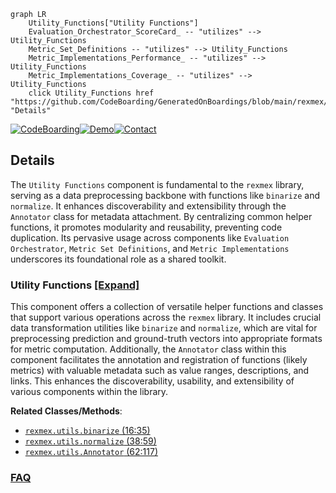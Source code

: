 ```mermaid
graph LR
    Utility_Functions["Utility Functions"]
    Evaluation_Orchestrator_ScoreCard_ -- "utilizes" --> Utility_Functions
    Metric_Set_Definitions -- "utilizes" --> Utility_Functions
    Metric_Implementations_Performance_ -- "utilizes" --> Utility_Functions
    Metric_Implementations_Coverage_ -- "utilizes" --> Utility_Functions
    click Utility_Functions href "https://github.com/CodeBoarding/GeneratedOnBoardings/blob/main/rexmex/Utility_Functions.md" "Details"
```

[![CodeBoarding](https://img.shields.io/badge/Generated%20by-CodeBoarding-9cf?style=flat-square)](https://github.com/CodeBoarding/CodeBoarding)[![Demo](https://img.shields.io/badge/Try%20our-Demo-blue?style=flat-square)](https://www.codeboarding.org/demo)[![Contact](https://img.shields.io/badge/Contact%20us%20-%20contact@codeboarding.org-lightgrey?style=flat-square)](mailto:contact@codeboarding.org)

## Details

The `Utility Functions` component is fundamental to the `rexmex` library, serving as a data preprocessing backbone with functions like `binarize` and `normalize`. It enhances discoverability and extensibility through the `Annotator` class for metadata attachment. By centralizing common helper functions, it promotes modularity and reusability, preventing code duplication. Its pervasive usage across components like `Evaluation Orchestrator`, `Metric Set Definitions`, and `Metric Implementations` underscores its foundational role as a shared toolkit.

### Utility Functions [[Expand]](./Utility_Functions.md)
This component offers a collection of versatile helper functions and classes that support various operations across the `rexmex` library. It includes crucial data transformation utilities like `binarize` and `normalize`, which are vital for preprocessing prediction and ground-truth vectors into appropriate formats for metric computation. Additionally, the `Annotator` class within this component facilitates the annotation and registration of functions (likely metrics) with valuable metadata such as value ranges, descriptions, and links. This enhances the discoverability, usability, and extensibility of various components within the library.


**Related Classes/Methods**:

- <a href="https://github.com/AstraZeneca/rexmex/blob/main/rexmex/utils.py#L16-L35" target="_blank" rel="noopener noreferrer">`rexmex.utils.binarize` (16:35)</a>
- <a href="https://github.com/AstraZeneca/rexmex/blob/main/rexmex/utils.py#L38-L59" target="_blank" rel="noopener noreferrer">`rexmex.utils.normalize` (38:59)</a>
- <a href="https://github.com/AstraZeneca/rexmex/blob/main/rexmex/utils.py#L62-L117" target="_blank" rel="noopener noreferrer">`rexmex.utils.Annotator` (62:117)</a>




### [FAQ](https://github.com/CodeBoarding/GeneratedOnBoardings/tree/main?tab=readme-ov-file#faq)